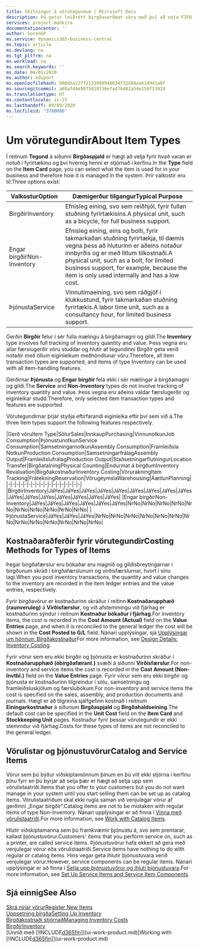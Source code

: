```yaml
---
title: Skilningur á vörutegundum | Microsoft Docs
description: Þú getur leiðrétt birgðaverðmat vöru með því að nota FIFO eða Meðalkostnaðaraðferð, til dæmis þegar vöruverð breytist ekki vegna viðskiptalegra ástæðna, heldur einhvers annars.
services: project-madeira
documentationcenter: ''
author: SorenGP
ms.service: dynamics365-business-central
ms.topic: article
ms.devlang: na
ms.tgt_pltfrm: na
ms.workload: na
ms.search.keywords: ''
ms.date: 04/01/2020
ms.author: edupont
ms.openlocfilehash: b08d5a227f2133989948634f32d88aa614941a0f
ms.sourcegitcommit: a80afd4e5075018716efad76d82a54e158f1392d
ms.translationtype: HT
ms.contentlocale: is-IS
ms.lasthandoff: 09/09/2020
ms.locfileid: "3780086"
---
```

# <a name="about-item-types"></a><span data-ttu-id="2bdec-103">Um vörutegundir</span><span class="sxs-lookup"><span data-stu-id="2bdec-103">About Item Types</span></span>
<span data-ttu-id="2bdec-104">Í reitnum **Tegund** á síðunni **Birgðaspjald** er hægt að velja fyrir hvað varan er notuð í fyrirtækinu og því hvernig henni er stjórnað í kerfinu.</span><span class="sxs-lookup"><span data-stu-id="2bdec-104">In the **Type** field on the **Item Card** page, you can select what the item is used for in your business and therefore how it is managed in the system.</span></span> <span data-ttu-id="2bdec-105">Þrír valkostir eru til:</span><span class="sxs-lookup"><span data-stu-id="2bdec-105">Three options exist:</span></span>

|<span data-ttu-id="2bdec-106">Valkostur</span><span class="sxs-lookup"><span data-stu-id="2bdec-106">Option</span></span>|<span data-ttu-id="2bdec-107">Dæmigerður tilgangur</span><span class="sxs-lookup"><span data-stu-id="2bdec-107">Typical Purpose</span></span>|
|------|-----------|
|<span data-ttu-id="2bdec-108">Birgðir</span><span class="sxs-lookup"><span data-stu-id="2bdec-108">Inventory</span></span>|<span data-ttu-id="2bdec-109">Efnisleg eining, svo sem reiðhjól, fyrir fullan stuðning fyrirtækisins.</span><span class="sxs-lookup"><span data-stu-id="2bdec-109">A physical unit, such as a bicycle, for full business support.</span></span>|
|<span data-ttu-id="2bdec-110">Engar birgðir</span><span class="sxs-lookup"><span data-stu-id="2bdec-110">Non-Inventory</span></span>|<span data-ttu-id="2bdec-111">Efnisleg eining, eins og bolti, fyrir takmarkaðan stuðning fyrirtækja, til dæmis vegna þess að hluturinn er aðeins notaður innbyrðis og er með litlum tilkostnaði.</span><span class="sxs-lookup"><span data-stu-id="2bdec-111">A physical unit, such as a bolt, for limited business support, for example, because the item is only used internally and has a low cost.</span></span>|
|<span data-ttu-id="2bdec-112">Þjónusta</span><span class="sxs-lookup"><span data-stu-id="2bdec-112">Service</span></span>|<span data-ttu-id="2bdec-113">Vinnutímaeining, svo sem ráðgjöf í klukkustund, fyrir takmarkaðan stuðning fyrirtækis.</span><span class="sxs-lookup"><span data-stu-id="2bdec-113">A labor time unit, such as a consultancy hour, for limited business support.</span></span>|

<span data-ttu-id="2bdec-114">Gerðin **Birgðir** felur í sér fulla mælingu á birgðamagni og gildi.</span><span class="sxs-lookup"><span data-stu-id="2bdec-114">The **Inventory** type involves full tracking of inventory quantity and value.</span></span> <span data-ttu-id="2bdec-115">Þess vegna eru allar færslugerðir vöru studdar og hlutir af tegundinni Birgðir geta verið notaðir með öllum eiginleikum meðhöndlunar vöru.</span><span class="sxs-lookup"><span data-stu-id="2bdec-115">Therefore, all item transaction types are supported, and items of type Inventory can be used with all item-handling features.</span></span>

<span data-ttu-id="2bdec-116">Gerðirnar **Þjónusta** og **Engar birgðir** fela ekki í sér mælingar á birgðamagni og gildi.</span><span class="sxs-lookup"><span data-stu-id="2bdec-116">The **Service** and **Non-Inventory** types do not involve tracking of inventory quantity and value.</span></span> <span data-ttu-id="2bdec-117">Þess vegna eru aðeins valdar færslugerðir og eiginleikar studd.</span><span class="sxs-lookup"><span data-stu-id="2bdec-117">Therefore, only selected item transaction types and features are supported.</span></span>

<span data-ttu-id="2bdec-118">Vörutegundirnar þrjár styðja eftirfarandi eiginleika eftir því sem við á.</span><span class="sxs-lookup"><span data-stu-id="2bdec-118">The three item types support the following features respectively.</span></span>

|<span data-ttu-id="2bdec-119">Gerð vöru</span><span class="sxs-lookup"><span data-stu-id="2bdec-119">Item Type</span></span>|<span data-ttu-id="2bdec-120">Sölur</span><span class="sxs-lookup"><span data-stu-id="2bdec-120">Sales</span></span>|<span data-ttu-id="2bdec-121">Innkaup</span><span class="sxs-lookup"><span data-stu-id="2bdec-121">Purchasing</span></span>|<span data-ttu-id="2bdec-122">Vinnunotkun</span><span class="sxs-lookup"><span data-stu-id="2bdec-122">Job Consumption</span></span>|<span data-ttu-id="2bdec-123">Þjónustunotkun</span><span class="sxs-lookup"><span data-stu-id="2bdec-123">Service Consumption</span></span>|<span data-ttu-id="2bdec-124">Samsetningarnotkun</span><span class="sxs-lookup"><span data-stu-id="2bdec-124">Assembly Consumption</span></span>|<span data-ttu-id="2bdec-125">Framleiðsla Notkun</span><span class="sxs-lookup"><span data-stu-id="2bdec-125">Production Consumption</span></span>|<span data-ttu-id="2bdec-126">Samsetningarfrálag</span><span class="sxs-lookup"><span data-stu-id="2bdec-126">Assembly Output</span></span>|<span data-ttu-id="2bdec-127">Framleiðslufrálag</span><span class="sxs-lookup"><span data-stu-id="2bdec-127">Production Output</span></span>|<span data-ttu-id="2bdec-128">Staðsetningarflutningur</span><span class="sxs-lookup"><span data-stu-id="2bdec-128">Location Transfer</span></span>|<span data-ttu-id="2bdec-129">Birgðatalning</span><span class="sxs-lookup"><span data-stu-id="2bdec-129">Physical Counting</span></span>|<span data-ttu-id="2bdec-130">Endurmat á birgðum</span><span class="sxs-lookup"><span data-stu-id="2bdec-130">Inventory Revaluation</span></span>|<span data-ttu-id="2bdec-131">Birgðakostnaður</span><span class="sxs-lookup"><span data-stu-id="2bdec-131">Inventory Costing</span></span>|<span data-ttu-id="2bdec-132">Vörurakning</span><span class="sxs-lookup"><span data-stu-id="2bdec-132">Item Tracking</span></span>|<span data-ttu-id="2bdec-133">Frátekning</span><span class="sxs-lookup"><span data-stu-id="2bdec-133">Reservation</span></span>|<span data-ttu-id="2bdec-134">Vörugeymsla</span><span class="sxs-lookup"><span data-stu-id="2bdec-134">Warehousing</span></span>|<span data-ttu-id="2bdec-135">Áætlun</span><span class="sxs-lookup"><span data-stu-id="2bdec-135">Planning</span></span>|
|-|-|-|-|-|-|-|-|-|-|-|-|-|-|-|-|-|-|
|<span data-ttu-id="2bdec-136">Birgðir</span><span class="sxs-lookup"><span data-stu-id="2bdec-136">Inventory</span></span>|<span data-ttu-id="2bdec-137">Já</span><span class="sxs-lookup"><span data-stu-id="2bdec-137">Yes</span></span>|<span data-ttu-id="2bdec-138">Já</span><span class="sxs-lookup"><span data-stu-id="2bdec-138">Yes</span></span>|<span data-ttu-id="2bdec-139">Já</span><span class="sxs-lookup"><span data-stu-id="2bdec-139">Yes</span></span>|<span data-ttu-id="2bdec-140">Já</span><span class="sxs-lookup"><span data-stu-id="2bdec-140">Yes</span></span>|<span data-ttu-id="2bdec-141">Já</span><span class="sxs-lookup"><span data-stu-id="2bdec-141">Yes</span></span>|<span data-ttu-id="2bdec-142">Já</span><span class="sxs-lookup"><span data-stu-id="2bdec-142">Yes</span></span>|<span data-ttu-id="2bdec-143">Já</span><span class="sxs-lookup"><span data-stu-id="2bdec-143">Yes</span></span>|<span data-ttu-id="2bdec-144">Já</span><span class="sxs-lookup"><span data-stu-id="2bdec-144">Yes</span></span>|<span data-ttu-id="2bdec-145">Já</span><span class="sxs-lookup"><span data-stu-id="2bdec-145">Yes</span></span>|<span data-ttu-id="2bdec-146">Já</span><span class="sxs-lookup"><span data-stu-id="2bdec-146">Yes</span></span>|<span data-ttu-id="2bdec-147">Já</span><span class="sxs-lookup"><span data-stu-id="2bdec-147">Yes</span></span>|<span data-ttu-id="2bdec-148">Já</span><span class="sxs-lookup"><span data-stu-id="2bdec-148">Yes</span></span>|<span data-ttu-id="2bdec-149">Já</span><span class="sxs-lookup"><span data-stu-id="2bdec-149">Yes</span></span>|<span data-ttu-id="2bdec-150">Já</span><span class="sxs-lookup"><span data-stu-id="2bdec-150">Yes</span></span>|<span data-ttu-id="2bdec-151">Já</span><span class="sxs-lookup"><span data-stu-id="2bdec-151">Yes</span></span>|<span data-ttu-id="2bdec-152">Já</span><span class="sxs-lookup"><span data-stu-id="2bdec-152">Yes</span></span>|
|<span data-ttu-id="2bdec-153">Engar birgðir</span><span class="sxs-lookup"><span data-stu-id="2bdec-153">Non-Inventory</span></span>|<span data-ttu-id="2bdec-154">Já</span><span class="sxs-lookup"><span data-stu-id="2bdec-154">Yes</span></span>|<span data-ttu-id="2bdec-155">Já</span><span class="sxs-lookup"><span data-stu-id="2bdec-155">Yes</span></span>|<span data-ttu-id="2bdec-156">Já</span><span class="sxs-lookup"><span data-stu-id="2bdec-156">Yes</span></span>|<span data-ttu-id="2bdec-157">Já</span><span class="sxs-lookup"><span data-stu-id="2bdec-157">Yes</span></span>|<span data-ttu-id="2bdec-158">Já</span><span class="sxs-lookup"><span data-stu-id="2bdec-158">Yes</span></span>|<span data-ttu-id="2bdec-159">Já</span><span class="sxs-lookup"><span data-stu-id="2bdec-159">Yes</span></span>|<span data-ttu-id="2bdec-160">Nr</span><span class="sxs-lookup"><span data-stu-id="2bdec-160">No</span></span>|<span data-ttu-id="2bdec-161">Nr</span><span class="sxs-lookup"><span data-stu-id="2bdec-161">No</span></span>|<span data-ttu-id="2bdec-162">Nr</span><span class="sxs-lookup"><span data-stu-id="2bdec-162">No</span></span>|<span data-ttu-id="2bdec-163">Nr</span><span class="sxs-lookup"><span data-stu-id="2bdec-163">No</span></span>|<span data-ttu-id="2bdec-164">Nr</span><span class="sxs-lookup"><span data-stu-id="2bdec-164">No</span></span>|<span data-ttu-id="2bdec-165">Nr</span><span class="sxs-lookup"><span data-stu-id="2bdec-165">No</span></span>|<span data-ttu-id="2bdec-166">Nr</span><span class="sxs-lookup"><span data-stu-id="2bdec-166">No</span></span>|<span data-ttu-id="2bdec-167">Nr</span><span class="sxs-lookup"><span data-stu-id="2bdec-167">No</span></span>|<span data-ttu-id="2bdec-168">Nr</span><span class="sxs-lookup"><span data-stu-id="2bdec-168">No</span></span>|<span data-ttu-id="2bdec-169">Nr</span><span class="sxs-lookup"><span data-stu-id="2bdec-169">No</span></span>|
|<span data-ttu-id="2bdec-170">Þjónusta</span><span class="sxs-lookup"><span data-stu-id="2bdec-170">Service</span></span>|<span data-ttu-id="2bdec-171">Já</span><span class="sxs-lookup"><span data-stu-id="2bdec-171">Yes</span></span>|<span data-ttu-id="2bdec-172">Já</span><span class="sxs-lookup"><span data-stu-id="2bdec-172">Yes</span></span>|<span data-ttu-id="2bdec-173">Já</span><span class="sxs-lookup"><span data-stu-id="2bdec-173">Yes</span></span>|<span data-ttu-id="2bdec-174">Nr</span><span class="sxs-lookup"><span data-stu-id="2bdec-174">No</span></span>|<span data-ttu-id="2bdec-175">Nr</span><span class="sxs-lookup"><span data-stu-id="2bdec-175">No</span></span>|<span data-ttu-id="2bdec-176">Nr</span><span class="sxs-lookup"><span data-stu-id="2bdec-176">No</span></span>|<span data-ttu-id="2bdec-177">Nr</span><span class="sxs-lookup"><span data-stu-id="2bdec-177">No</span></span>|<span data-ttu-id="2bdec-178">Nr</span><span class="sxs-lookup"><span data-stu-id="2bdec-178">No</span></span>|<span data-ttu-id="2bdec-179">Nr</span><span class="sxs-lookup"><span data-stu-id="2bdec-179">No</span></span>|<span data-ttu-id="2bdec-180">Nr</span><span class="sxs-lookup"><span data-stu-id="2bdec-180">No</span></span>|<span data-ttu-id="2bdec-181">Nr</span><span class="sxs-lookup"><span data-stu-id="2bdec-181">No</span></span>|<span data-ttu-id="2bdec-182">Nr</span><span class="sxs-lookup"><span data-stu-id="2bdec-182">No</span></span>|<span data-ttu-id="2bdec-183">Nr</span><span class="sxs-lookup"><span data-stu-id="2bdec-183">No</span></span>|<span data-ttu-id="2bdec-184">Nr</span><span class="sxs-lookup"><span data-stu-id="2bdec-184">No</span></span>|<span data-ttu-id="2bdec-185">Nr</span><span class="sxs-lookup"><span data-stu-id="2bdec-185">No</span></span>|<span data-ttu-id="2bdec-186">Nr</span><span class="sxs-lookup"><span data-stu-id="2bdec-186">No</span></span>|

## <a name="costing-methods-for-types-of-items"></a><span data-ttu-id="2bdec-187">Kostnaðaraðferðir fyrir vörutegundir</span><span class="sxs-lookup"><span data-stu-id="2bdec-187">Costing Methods for Types of Items</span></span>
<span data-ttu-id="2bdec-188">Þegar birgðafærslur eru bókaðar eru magnið og gildisbreytingarnar í birgðunum skráð í birgðafærslunum og virðisfærslurnar, hvort í sínu lagi.</span><span class="sxs-lookup"><span data-stu-id="2bdec-188">When you post inventory transactions, the quantity and value changes to the inventory are recorded in the item ledger entries and the value entries, respectively.</span></span> 

<span data-ttu-id="2bdec-189">Fyrir birgðavörur er kostnaðurinn skráður í reitinn **Kostnaðarupphæð (raunveruleg)** á **Virðisfærslur**, og við afstemmingu við fjárhag er kostnaðurinn sýndur í reitnum **Kostnaður bókaður í fjárhag**.</span><span class="sxs-lookup"><span data-stu-id="2bdec-189">For inventory items, the cost is recorded in the **Cost Amount (Actual)** field on the **Value Entries** page, and when it is reconciled to the general ledger the cost will be shown in the **Cost Posted to G/L** field.</span></span> <span data-ttu-id="2bdec-190">Nánari upplýsingar, sjá [Upplýsingar um hönnun: Birgðakostnaður](design-details-inventory-costing.md)</span><span class="sxs-lookup"><span data-stu-id="2bdec-190">For more information, see [Design Details: Inventory Costing](design-details-inventory-costing.md).</span></span>

<span data-ttu-id="2bdec-191">Fyrir vörur sem eru ekki birgðir og þjónusta er kostnaðurinn skráður í **Kostnaðarupphæð (óbirgðafæranl.)** svæði á síðunni **Virðisfærslur**.</span><span class="sxs-lookup"><span data-stu-id="2bdec-191">For non-inventory and service items the cost is recorded in the **Cost Amount (Non-Invtbl.)** field on the **Value Entries** page.</span></span> <span data-ttu-id="2bdec-192">Fyrir vörur sem eru ekki birgðir og þjónusta er kostnaðurinn tilgreindur í sölu, samsetningu og framleiðsluskjölum og færslubókum.</span><span class="sxs-lookup"><span data-stu-id="2bdec-192">For non-inventory and service items the cost is specified on the sales, assembly, and production documents and journals.</span></span> <span data-ttu-id="2bdec-193">Hægt er að tilgreina sjálfgefinn kostnað í reitnum **Einingarkostnaður** á síðunum **Birgðaspjald** og **Birgðahaldseining**.</span><span class="sxs-lookup"><span data-stu-id="2bdec-193">The default cost can be specified in the **Unit Cost** field on the **Item Card** and **Stockkeeping Unit** pages.</span></span> <span data-ttu-id="2bdec-194">Kostnaður fyrir þessar vörutegundir er ekki stemmdur við fjárhag.</span><span class="sxs-lookup"><span data-stu-id="2bdec-194">Costs for these types of items are not reconciled to the general ledger.</span></span> 

## <a name="catalog-and-service-items"></a><span data-ttu-id="2bdec-195">Vörulistar og þjónustuvörur</span><span class="sxs-lookup"><span data-stu-id="2bdec-195">Catalog and Service Items</span></span>
<span data-ttu-id="2bdec-196">Vörur sem þú býður viðskiptamönnum þínum en þú vilt ekki stjórna í kerfinu þínu fyrr en þú byrjar að selja þær er hægt að setja upp sem vörulistaatriði.</span><span class="sxs-lookup"><span data-stu-id="2bdec-196">Items that you offer to your customers but you do not want manage in your system until you start selling them can be set up as catalog items.</span></span> <span data-ttu-id="2bdec-197">Vörulistaatriðum skal ekki rugla saman við venjulegar vörur af gerðinni „Engar birgðir“.</span><span class="sxs-lookup"><span data-stu-id="2bdec-197">Catalog items are not to be mistaken with regular items of type Non-Inventory.</span></span> <span data-ttu-id="2bdec-198">Nánari upplýsingar er að finna í [Vinna með vörulistaatriði](inventory-how-work-nonstock-items.md).</span><span class="sxs-lookup"><span data-stu-id="2bdec-198">For more information, see [Work with Catalog Items](inventory-how-work-nonstock-items.md).</span></span>

<span data-ttu-id="2bdec-199">Hlutir viðskiptamanna sem þú framkvæmir þjónustu á, svo sem prentarar, kallast þjónustuvörur.</span><span class="sxs-lookup"><span data-stu-id="2bdec-199">Customers' items that you perform service on, such as a printer, are called service items.</span></span> <span data-ttu-id="2bdec-200">Þjónustuvörur hafa ekkert að gera með venjulegar vörur eða vörulistaatriði.</span><span class="sxs-lookup"><span data-stu-id="2bdec-200">Service items have nothing to do with regular or catalog items.</span></span> <span data-ttu-id="2bdec-201">Hins vegar geta íhlutir þjónustuvara verið venjulegar vörur.</span><span class="sxs-lookup"><span data-stu-id="2bdec-201">However, service components can be regular items.</span></span> <span data-ttu-id="2bdec-202">Nánari upplýsingar er að finna í [Setja upp þjónustuvörur og íhluti þjónustuvara](service-how-setup-service-items.md).</span><span class="sxs-lookup"><span data-stu-id="2bdec-202">For more information, see [Set Up Service Items and Service Item Components](service-how-setup-service-items.md).</span></span>

## <a name="see-also"></a><span data-ttu-id="2bdec-203">Sjá einnig</span><span class="sxs-lookup"><span data-stu-id="2bdec-203">See Also</span></span>
[<span data-ttu-id="2bdec-204">Skrá nýjar vörur</span><span class="sxs-lookup"><span data-stu-id="2bdec-204">Register New Items</span></span>](inventory-how-register-new-items.md)  
[<span data-ttu-id="2bdec-205">Uppsetning birgða</span><span class="sxs-lookup"><span data-stu-id="2bdec-205">Setting Up Inventory</span></span>](inventory-setup-inventory.md)  
[<span data-ttu-id="2bdec-206">Birgðakostnaði stjórnað</span><span class="sxs-lookup"><span data-stu-id="2bdec-206">Managing Inventory Costs</span></span>](finance-manage-inventory-costs.md)  
[<span data-ttu-id="2bdec-207">Birgðir</span><span class="sxs-lookup"><span data-stu-id="2bdec-207">Inventory</span></span>](inventory-manage-inventory.md)  
<span data-ttu-id="2bdec-208">[Unnið með [!INCLUDE[d365fin](includes/d365fin_md.md)]](ui-work-product.md)</span><span class="sxs-lookup"><span data-stu-id="2bdec-208">[Working with [!INCLUDE[d365fin](includes/d365fin_md.md)]](ui-work-product.md)</span></span>
